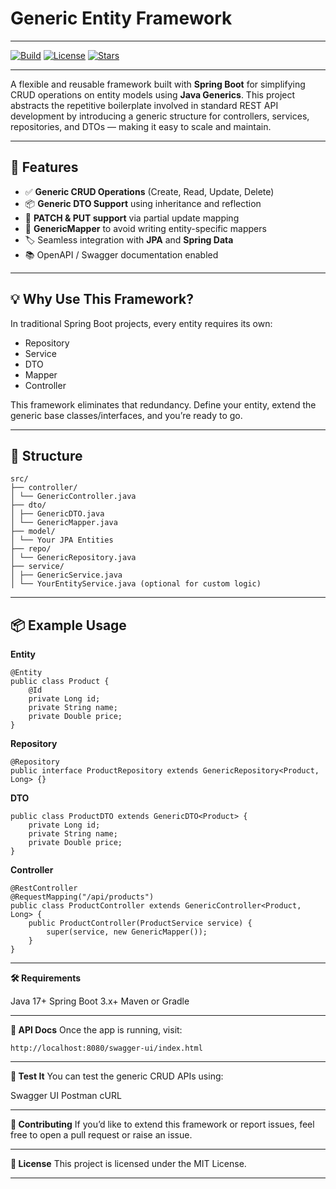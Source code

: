 # Generic Entity Framework

---

[![Build](https://img.shields.io/badge/build-passing-brightgreen?style=flat-square)](https://github.com/yourusername/generic-entity-framework/actions)
[![License](https://img.shields.io/badge/license-MIT-blue.svg?style=flat-square)](LICENSE)
[![Stars](https://img.shields.io/github/stars/yourusername/generic-entity-framework?style=social)](https://github.com/yourusername/generic-entity-framework)

---

A flexible and reusable framework built with **Spring Boot** for simplifying CRUD operations on entity models using **Java Generics**. This project abstracts the repetitive boilerplate involved in standard REST API development by introducing a generic structure for controllers, services, repositories, and DTOs — making it easy to scale and maintain.

---

## 🚀 Features

- ✅ **Generic CRUD Operations** (Create, Read, Update, Delete)
- 📦 **Generic DTO Support** using inheritance and reflection
- 🔁 **PATCH & PUT support** via partial update mapping
- 🧩 **GenericMapper** to avoid writing entity-specific mappers
- 🏷️ Seamless integration with **JPA** and **Spring Data**
- 📚 OpenAPI / Swagger documentation enabled

---

## 💡 Why Use This Framework?

In traditional Spring Boot projects, every entity requires its own:
- Repository
- Service
- DTO
- Mapper
- Controller

This framework eliminates that redundancy. Define your entity, extend the generic base classes/interfaces, and you’re ready to go.

---

## 🧱 Structure

```
src/
├── controller/
│ └── GenericController.java
├── dto/
│ ├── GenericDTO.java
│ └── GenericMapper.java
├── model/
│ └── Your JPA Entities
├── repo/
│ └── GenericRepository.java
├── service/
│ ├── GenericService.java
│ └── YourEntityService.java (optional for custom logic)
```

---

## 📦 Example Usage

**Entity**

```
@Entity
public class Product {
    @Id
    private Long id;
    private String name;
    private Double price;
}
```

**Repository**

```
@Repository
public interface ProductRepository extends GenericRepository<Product, Long> {}
```

**DTO**

```
public class ProductDTO extends GenericDTO<Product> {
    private Long id;
    private String name;
    private Double price;
}
```

**Controller**

```
@RestController
@RequestMapping("/api/products")
public class ProductController extends GenericController<Product, Long> {
    public ProductController(ProductService service) {
        super(service, new GenericMapper());
    }
}
```
---

**🛠️ Requirements**

Java 17+
Spring Boot 3.x+
Maven or Gradle

---

**📄 API Docs**
Once the app is running, visit:

```
http://localhost:8080/swagger-ui/index.html
```
---

**🧪 Test It**
You can test the generic CRUD APIs using:

Swagger UI
Postman
cURL

---

**🤝 Contributing**
If you’d like to extend this framework or report issues, feel free to open a pull request or raise an issue.

---

**📜 License**
This project is licensed under the MIT License.

---
